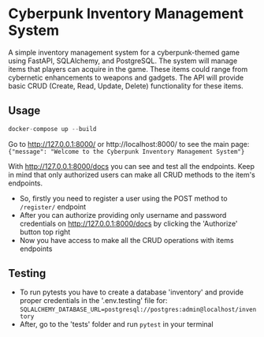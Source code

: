 # Cyberpunk Inventory Management System

A simple inventory management system for a cyberpunk-themed game
using FastAPI, SQLAlchemy, and PostgreSQL. The system will manage items that players can
acquire in the game. These items could range from cybernetic enhancements to weapons and
gadgets. The API will provide basic CRUD (Create, Read, Update, Delete) functionality for these
items.

## Usage

```python
docker-compose up --build
```
Go to http://127.0.0.1:8000/ or http://localhost:8000/ to see the main page:
```{"message": "Welcome to the Cyberpunk Inventory Management System"}```

With http://127.0.0.1:8000/docs you can see and test all the endpoints. Keep in mind that only 
authorized users can make all CRUD methods to the item's endpoints.
- So, firstly you need to register a user using the POST method to ```/register/``` endpoint
- After you can authorize providing only username and password credentials on http://127.0.0.1:8000/docs
by clicking the 'Authorize' button top right
- Now you have access to make all the CRUD operations with items endpoints

## Testing
- To run pytests you have to create a database 'inventory' and provide proper credentials in the 
'.env.testing' file for:
```SQLALCHEMY_DATABASE_URL=postgresql://postgres:admin@localhost/inventory```
- After, go to the 'tests' folder and run ```pytest``` in your terminal
